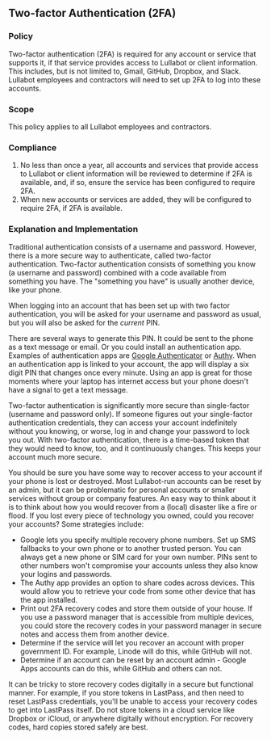 ## Two-factor Authentication (2FA)

### Policy
Two-factor authentication (2FA) is required for any account or service that supports it, if that service provides access to Lullabot or client information. This includes, but is not limited to, Gmail, GitHub, Dropbox, and Slack. Lullabot employees and contractors will need to set up 2FA to log into these accounts.

### Scope
This policy applies to all Lullabot employees and contractors.

### Compliance
1. No less than once a year, all accounts and services that provide access to Lullabot or client information will be reviewed to determine if 2FA is available, and, if so, ensure the service has been configured to require 2FA.
2. When new accounts or services are added, they will be configured to require 2FA, if 2FA is available.


### Explanation and Implementation

Traditional authentication consists of a username and password. However, there is a more secure way to authenticate, called two-factor authentication. Two-factor authentication consists of something you know (a username and password) combined with a code available from something you have. The "something you have" is usually another device, like your phone.

When logging into an account that has been set up with two factor authentication, you will be asked for your username and password as usual, but you will also be asked for the _current_ PIN. 

There are several ways to generate this PIN. It could be sent to the phone as a text message or email. Or you could install an authentication app. Examples of authentication apps are [Google Authenticator](https://support.google.com/accounts/answer/1066447?hl=en) or [Authy](https://www.authy.com/).
When an authentication app is linked to your account, the app will display a six digit PIN that changes 
once every minute. Using an app is great for those moments where your laptop has internet access but your phone doesn't have a signal to get a text message.

Two-factor authentication is significantly more secure than single-factor (username and password only). If someone figures out your single-factor authentication credentials, they can access your account indefinitely without you knowing, or worse, log in and change your password to lock you out. With two-factor
authentication, there is a time-based token that they would need to know, too, and it continuously changes. This keeps your account much more secure.

You should be sure you have some way to recover access to your account if your phone is lost or destroyed. Most Lullabot-run accounts can be reset by an admin, but it can be problematic for personal accounts or smaller services without group or company features. An easy way to think about it is to think about how you would recover from a (local) disaster like a fire or flood. If you lost every piece of technology you owned, could you recover your accounts? Some strategies include:

* Google lets you specify multiple recovery phone numbers. Set up SMS fallbacks to your own phone or to another trusted person. You can always get a new phone or SIM card for your own number. PINs sent to other numbers won't compromise your accounts unless they also know your logins and passwords.
* The Authy app provides an option to share codes across devices. This would allow you to retrieve your code from some other device that has the app installed.
* Print out 2FA recovery codes and store them outside of your house. If you use a password manager that is accessible from multiple devices, you could store the recovery codes in your password manager in secure notes and access them from another device.
* Determine if the service will let you recover an account with proper government ID. For example, Linode will do this, while GitHub will not.
* Determine if an account can be reset by an account admin - Google Apps accounts can do this, while GitHub and others can not.

It can be tricky to store recovery codes digitally in a secure but functional manner. For example, if you store tokens in LastPass, and then need to reset LastPass credentials, you'll be unable to access your recovery codes to get into LastPass itself. Do not store tokens in a cloud service like Dropbox or iCloud, or anywhere digitally without encryption. For recovery codes, hard copies stored safely are best.
